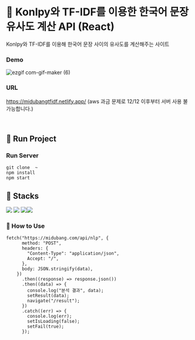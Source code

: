 # :whale: Konlpy와 TF-IDF를 이용한 한국어 문장 유사도 계산 API (React)
Konlpy와 TF-IDF를 이용해 한국어 문장 사이의 유사도를 계산해주는 사이트 

### Demo
![ezgif com-gif-maker (6)](https://user-images.githubusercontent.com/81161750/206638245-99286499-0ffb-4a9d-9085-96cf23ed0e07.gif)


### URL 
https://midubangtfidf.netlify.app/
(aws 과금 문제로 12/12 이후부터 서버 사용 불가능합니다.)

<br>

## :whale: Run Project

### Run Server
```
git clone  ~
npm install 
npm start
```

## :whale: Stacks
<img src="https://img.shields.io/badge/React-61DAFB?style=for-the-badge&logo=React&logoColor=white">
<img src="https://img.shields.io/badge/JavaScript-F7DF1E?style=for-the-badge&logo=JavaScript&logoColor=white">
<img src="https://img.shields.io/badge/HTML5-E34F26?style=for-the-badge&logo=HTML5&logoColor=white"
><img src="https://img.shields.io/badge/CSS3-1572B6?style=for-the-badge&logo=CSS3&logoColor=white">  
<br>

### :whale: How to Use

```
fetch("https://midubang.com/api/nlp", {
      method: "POST",
      headers: {
        "Content-Type": "application/json",
        Accept: "/",
      },
      body: JSON.stringify(data),
    })
      .then((response) => response.json())
      .then((data) => {
        console.log("분석 결과", data);
        setResult(data);
        navigate("/result");
      })
      .catch((err) => {
        console.log(err);
        setIsLoading(false);
        setFail(true);
      });
```

